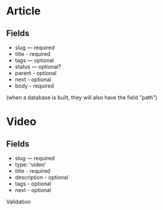 # Article
## Fields
- slug — required
- title - required
- tags — optional
- status — optional?
- parent - optional
- next - optional
- body - required

(when a database is built, they will also have the field "path")

# Video
## Fields
- slug — required
- type: 'video'
- title - required
- description - optional
- tags - optional
- next - optional



Validation
